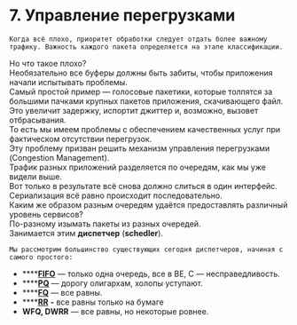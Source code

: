 # 7. Управление перегрузками

    Когда всё плохо, приоритет обработки следует отдать более важному трафику. Важность каждого пакета определяется на этапе классификации.   
Но что такое плохо?  
Необязательно все буферы должны быть забиты, чтобы приложения начали испытывать проблемы.  
Самый простой пример — голосовые пакетики, которые толпятся за большими пачками крупных пакетов приложения, скачивающего файл.  
Это увеличит задержку, испортит джиттер и, возможно, вызовет отбрасывания.  
То есть мы имеем проблемы с обеспечением качественных услуг при фактическом отсутствии перегрузок.  
Эту проблему призван решить механизм управления перегрузками \(Congestion Management\).  
Трафик разных приложений разделяется по очередям, как мы уже видели выше.  
Вот только в результате всё снова должно слиться в один интерфейс. Сериализация всё равно происходит последовательно.  
Каким же образом разным очередям удаётся предоставлять различный уровень сервисов?  
По-разному изымать пакеты из разных очередей.  
Занимается этим **диспетчер** \(**schedler**\).  
  
    Мы рассмотрим большинство существующих сегодня диспетчеров, начиная с самого простого:

* \*\*\*\*[**FIFO**](fifo-first-in-first-out.md) — только одна очередь, все в BE, С — несправедливость.
* \*\*\*\*[**PQ**](pq-priority-queuing.md) — дорогу олигархам, холопы уступают.
* \*\*\*\*[**FQ**](fq-fair-queuing.md) — все равны.
* \*\*\*\*[**RR**](rr-round-robin.md) **-** все равны только на бумаге
* **WFQ, DWRR** — все равны, но некоторые ровнее.

